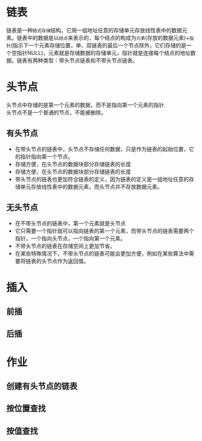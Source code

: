 # 链表
链表是一种`链式存储`结构，它用一组地址任意的存储单元存放线性表中的数据元素。链表中的数据是以`结点`来表示的，每个结点的构成为`元素`(存放的数据元素)+`指针`(指示下一个元素存储位置，单、双链表的最后一个节点除外，它们存储的是一个空指针NULL)，元素就是存储数据的存储单元，指针就是连接每个结点的地址数据。链表有两种类型：带头节点链表和不带头节点链表。
# 头节点
头节点中存储的是第一个元素的数据，而不是指向第一个元素的指针.  
头节点不是一个普通的节点，不能被删除。
## 有头节点
- 在带头节点的链表中，头节点不存储任何数据，只是作为链表的起始位置，它的指针指向第一个节点。
- 存储方便，在头节点的数据块部分存储链表的长度
- 存储方便，在头节点的数据块部分存储链表的长度
- 带头节点的链表也更加符合链表的定义，因为链表的定义是一组地址任意的存储单元存放线性表中的数据元素，而头节点并不存放数据元素。
## 无头节点
- 在不带头节点的链表中，第一个元素就是头节点
- 它只需要一个指针就可以指向链表的第一个元素，而带头节点的链表需要两个指针，一个指向头节点，一个指向第一个元素。
- 不带头节点的链表在存储空间上更加节省。
- 在某些特殊情况下，不带头节点的链表可能会更加方便，例如在某些算法中需要将链表的头节点作为返回值。
# 插入
## 前插
## 后插

# 作业
## 创建有头节点的链表
## 按位置查找
## 按值查找